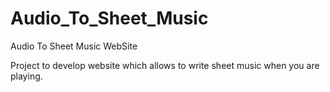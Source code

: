 # Audio_To_Sheet_Music
Audio To Sheet Music WebSite

Project to develop website which allows to write sheet music when you are playing. 
